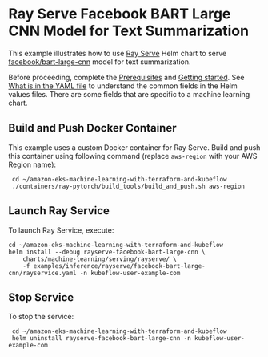 # Ray Serve Facebook BART Large CNN Model for Text Summarization

This example illustrates how to use [Ray Serve](../../../charts/machine-learning/training/rayserve/) Helm chart to serve [facebook/bart-large-cnn](https://huggingface.co/facebook/bart-large-cnn/blob/main/config.json) model for text summarization.

Before proceeding, complete the [Prerequisites](../../../../README.md#prerequisites) and [Getting started](../../../../README.md#getting-started). See [What is in the YAML file](../../../../README.md#yaml-recipes) to understand the common fields in the Helm values files. There are some fields that are specific to a machine learning chart.

## Build and Push Docker Container

This example uses a custom Docker container for Ray Serve. Build and push this container using following command (replace `aws-region` with your AWS Region name):

     cd ~/amazon-eks-machine-learning-with-terraform-and-kubeflow
     ./containers/ray-pytorch/build_tools/build_and_push.sh aws-region

## Launch Ray Service

To launch Ray Service,  execute:

    cd ~/amazon-eks-machine-learning-with-terraform-and-kubeflow
    helm install --debug rayserve-facebook-bart-large-cnn \
        charts/machine-learning/serving/rayserve/ \
        -f examples/inference/rayserve/facebook-bart-large-cnn/rayservice.yaml -n kubeflow-user-example-com

## Stop Service

To stop the service:

     cd ~/amazon-eks-machine-learning-with-terraform-and-kubeflow
     helm uninstall rayserve-facebook-bart-large-cnn -n kubeflow-user-example-com